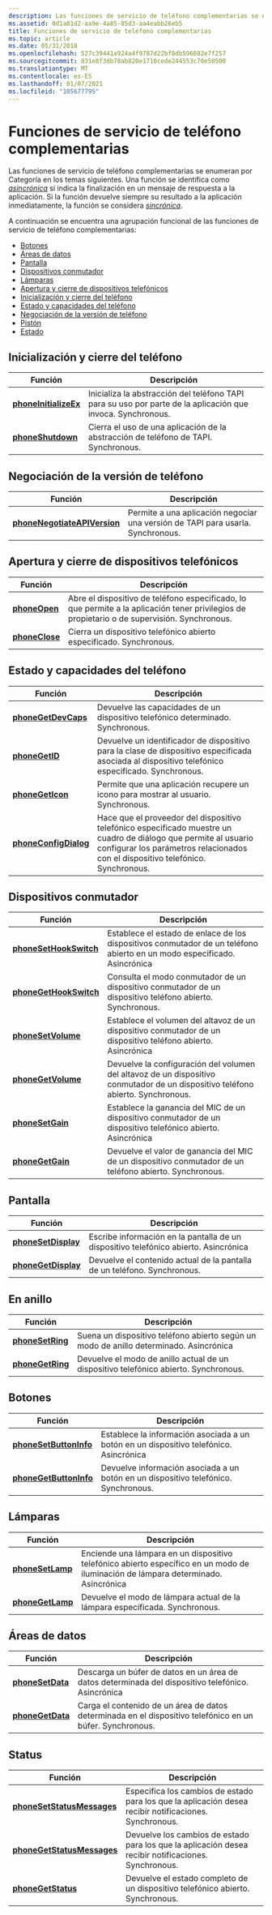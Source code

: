 ```yaml
---
description: Las funciones de servicio de teléfono complementarias se enumeran por Categoría en los temas siguientes.
ms.assetid: 0d1a81d2-aa9e-4a85-85d3-aa4eabb26eb5
title: Funciones de servicio de teléfono complementarias
ms.topic: article
ms.date: 05/31/2018
ms.openlocfilehash: 527c39441a924a4f9787d22bf8db596882e7f257
ms.sourcegitcommit: 831e8f3db78ab820e1710cede244553c70e50500
ms.translationtype: MT
ms.contentlocale: es-ES
ms.lasthandoff: 01/07/2021
ms.locfileid: "105677795"
---
```

# <a name="supplementary-phone-service-functions"></a>Funciones de servicio de teléfono complementarias

Las funciones de servicio de teléfono complementarias se enumeran por Categoría en los temas siguientes. Una función se identifica como [*asincrónica*](a-tapgloss.md) si indica la finalización en un mensaje de respuesta a la aplicación. Si la función devuelve siempre su resultado a la aplicación inmediatamente, la función se considera [*sincrónica*](s-tapgloss.md).

A continuación se encuentra una agrupación funcional de las funciones de servicio de teléfono complementarias:

-   [Botones](#buttons)
-   [Áreas de datos](#data-areas)
-   [Pantalla](#display)
-   [Dispositivos conmutador](#hookswitch-devices)
-   [Lámparas](#lamps)
-   [Apertura y cierre de dispositivos telefónicos](#opening-and-closing-phone-devices)
-   [Inicialización y cierre del teléfono](#phone-initialization-and-shutdown)
-   [Estado y capacidades del teléfono](#phone-status-and-capabilities)
-   [Negociación de la versión de teléfono](#phone-version-negotiation)
-   [Pistón](#ring)
-   [Estado](#status)

## <a name="phone-initialization-and-shutdown"></a>Inicialización y cierre del teléfono



| Función                                       | Descripción                                                                          |
|------------------------------------------------|--------------------------------------------------------------------------------------|
| [**phoneInitializeEx**](/windows/desktop/api/Tapi/nf-tapi-phoneinitializeexa) | Inicializa la abstracción del teléfono TAPI para su uso por parte de la aplicación que invoca. Synchronous. |
| [**phoneShutdown**](/windows/desktop/api/Tapi/nf-tapi-phoneshutdown)         | Cierra el uso de una aplicación de la abstracción de teléfono de TAPI. Synchronous.            |



 

## <a name="phone-version-negotiation"></a>Negociación de la versión de teléfono



| Función                                                     | Descripción                                                            |
|--------------------------------------------------------------|------------------------------------------------------------------------|
| [**phoneNegotiateAPIVersion**](/windows/desktop/api/Tapi/nf-tapi-phonenegotiateapiversion) | Permite a una aplicación negociar una versión de TAPI para usarla. Synchronous. |



 

## <a name="opening-and-closing-phone-devices"></a>Apertura y cierre de dispositivos telefónicos



| Función                         | Descripción                                                                                               |
|----------------------------------|-----------------------------------------------------------------------------------------------------------|
| [**phoneOpen**](/windows/desktop/api/Tapi/nf-tapi-phoneopen)   | Abre el dispositivo de teléfono especificado, lo que permite a la aplicación tener privilegios de propietario o de supervisión. Synchronous. |
| [**phoneClose**](/windows/desktop/api/Tapi/nf-tapi-phoneclose) | Cierra un dispositivo telefónico abierto especificado. Synchronous.                                                        |



 

## <a name="phone-status-and-capabilities"></a>Estado y capacidades del teléfono



| Función                                       | Descripción                                                                                                                                                      |
|------------------------------------------------|------------------------------------------------------------------------------------------------------------------------------------------------------------------|
| [**phoneGetDevCaps**](/windows/desktop/api/Tapi/nf-tapi-phonegetdevcaps)     | Devuelve las capacidades de un dispositivo telefónico determinado. Synchronous.                                                                                                   |
| [**phoneGetID**](/windows/desktop/api/Tapi/nf-tapi-phonegetid)               | Devuelve un identificador de dispositivo para la clase de dispositivo especificada asociada al dispositivo telefónico especificado. Synchronous.                                                          |
| [**phoneGetIcon**](/windows/desktop/api/Tapi/nf-tapi-phonegeticon)           | Permite que una aplicación recupere un icono para mostrar al usuario. Synchronous.                                                                                  |
| [**phoneConfigDialog**](/windows/desktop/api/Tapi/nf-tapi-phoneconfigdialog) | Hace que el proveedor del dispositivo telefónico especificado muestre un cuadro de diálogo que permite al usuario configurar los parámetros relacionados con el dispositivo telefónico. Synchronous. |



 

## <a name="hookswitch-devices"></a>Dispositivos conmutador



| Función                                         | Descripción                                                                                       |
|--------------------------------------------------|---------------------------------------------------------------------------------------------------|
| [**phoneSetHookSwitch**](/windows/desktop/api/Tapi/nf-tapi-phonesethookswitch) | Establece el estado de enlace de los dispositivos conmutador de un teléfono abierto en un modo especificado. Asincrónica      |
| [**phoneGetHookSwitch**](/windows/desktop/api/Tapi/nf-tapi-phonegethookswitch) | Consulta el modo conmutador de un dispositivo conmutador de un dispositivo teléfono abierto. Synchronous.          |
| [**phoneSetVolume**](/windows/desktop/api/Tapi/nf-tapi-phonesetvolume)         | Establece el volumen del altavoz de un dispositivo conmutador de un dispositivo teléfono abierto. Asincrónica           |
| [**phoneGetVolume**](/windows/desktop/api/Tapi/nf-tapi-phonegetvolume)         | Devuelve la configuración del volumen del altavoz de un dispositivo conmutador de un dispositivo teléfono abierto. Synchronous. |
| [**phoneSetGain**](/windows/desktop/api/Tapi/nf-tapi-phonesetgain)             | Establece la ganancia del MIC de un dispositivo conmutador de un dispositivo telefónico abierto. Asincrónica                 |
| [**phoneGetGain**](/windows/desktop/api/Tapi/nf-tapi-phonegetgain)             | Devuelve el valor de ganancia del MIC de un dispositivo conmutador de un teléfono abierto. Synchronous.              |



 

## <a name="display"></a>Pantalla



| Función                                   | Descripción                                                              |
|--------------------------------------------|--------------------------------------------------------------------------|
| [**phoneSetDisplay**](/windows/desktop/api/Tapi/nf-tapi-phonesetdisplay) | Escribe información en la pantalla de un dispositivo telefónico abierto. Asincrónica |
| [**phoneGetDisplay**](/windows/desktop/api/Tapi/nf-tapi-phonegetdisplay) | Devuelve el contenido actual de la pantalla de un teléfono. Synchronous.          |



 

## <a name="ring"></a>En anillo



| Función                             | Descripción                                                              |
|--------------------------------------|--------------------------------------------------------------------------|
| [**phoneSetRing**](/windows/desktop/api/Tapi/nf-tapi-phonesetring) | Suena un dispositivo teléfono abierto según un modo de anillo determinado. Asincrónica |
| [**phoneGetRing**](/windows/desktop/api/Tapi/nf-tapi-phonegetring) | Devuelve el modo de anillo actual de un dispositivo telefónico abierto. Synchronous.    |



 

## <a name="buttons"></a>Botones



| Función                                         | Descripción                                                                    |
|--------------------------------------------------|--------------------------------------------------------------------------------|
| [**phoneSetButtonInfo**](/windows/desktop/api/Tapi/nf-tapi-phonesetbuttoninfo) | Establece la información asociada a un botón en un dispositivo telefónico. Asincrónica |
| [**phoneGetButtonInfo**](/windows/desktop/api/Tapi/nf-tapi-phonegetbuttoninfo) | Devuelve información asociada a un botón en un dispositivo telefónico. Synchronous.   |



 

## <a name="lamps"></a>Lámparas



| Función                             | Descripción                                                                                 |
|--------------------------------------|---------------------------------------------------------------------------------------------|
| [**phoneSetLamp**](/windows/desktop/api/Tapi/nf-tapi-phonesetlamp) | Enciende una lámpara en un dispositivo telefónico abierto específico en un modo de iluminación de lámpara determinado. Asincrónica |
| [**phoneGetLamp**](/windows/desktop/api/Tapi/nf-tapi-phonegetlamp) | Devuelve el modo de lámpara actual de la lámpara especificada. Synchronous.                           |



 

## <a name="data-areas"></a>Áreas de datos



| Función                             | Descripción                                                                             |
|--------------------------------------|-----------------------------------------------------------------------------------------|
| [**phoneSetData**](/windows/desktop/api/Tapi/nf-tapi-phonesetdata) | Descarga un búfer de datos en un área de datos determinada del dispositivo telefónico. Asincrónica      |
| [**phoneGetData**](/windows/desktop/api/Tapi/nf-tapi-phonegetdata) | Carga el contenido de un área de datos determinada en el dispositivo telefónico en un búfer. Synchronous. |



 

## <a name="status"></a>Status



| Función                                                 | Descripción                                                                               |
|----------------------------------------------------------|-------------------------------------------------------------------------------------------|
| [**phoneSetStatusMessages**](/windows/desktop/api/Tapi/nf-tapi-phonesetstatusmessages) | Especifica los cambios de estado para los que la aplicación desea recibir notificaciones. Synchronous. |
| [**phoneGetStatusMessages**](/windows/desktop/api/Tapi/nf-tapi-phonegetstatusmessages) | Devuelve los cambios de estado para los que la aplicación desea recibir notificaciones. Synchronous.   |
| [**phoneGetStatus**](/windows/desktop/api/Tapi/nf-tapi-phonegetstatus)                 | Devuelve el estado completo de un dispositivo telefónico abierto. Synchronous.                         |



 

 

 



